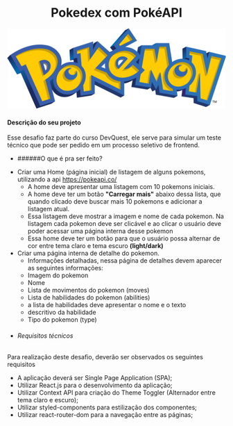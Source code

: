 <h1 align="center"> Pokedex com PokéAPI </h1>

<div align="center">
<img  src="./public/pokemon.png" alt="imagem do nome 'Pokemon'"/>
</div>

#### Descrição do seu projeto

Esse desafio faz parte do curso DevQuest, ele serve para simular um teste técnico que pode ser pedido em um processo seletivo de frontend.

+ ######O que é pra ser feito?

 * Criar uma Home (página inicial) de listagem de alguns pokemons, utilizando a api https://pokeapi.co/
   + A home deve apresentar uma listagem com 10 pokemons iniciais.
   + A home deve ter um botão **"Carregar mais"** abaixo dessa lista, que quando clicado deve buscar mais 10 pokemons e adicionar a listagem atual.
   + Essa listagem deve mostrar a imagem e nome de cada pokemon. Na listagem cada pokemon deve ser clicável e ao clicar o usuário deve poder acessar uma página interna desse pokemon
   + Essa home deve ter um botão para que o usuário possa alternar de cor entre tema claro e tema escuro **(light/dark)**
  * Criar uma página interna de detalhe do pokemon.
    + Informações detalhadas, nessa página de detalhes devem aparecer as seguintes informações:
     * Imagem do pokemon
     * Nome
     * Lista de movimentos do pokemon (moves)
     * Lista de habilidades do pokemon (abilities)
     * a lista de habilidades deve apresentar o nome e o texto
     * descritivo da habilidade
     * Tipo do pokemon (type)
   
   
  + ###### Requisitos técnicos
  
   Para realização deste desafio, deverão ser observados os seguintes requisitos
   
   * A aplicação deverá ser Single Page Application (SPA);
   * Utilizar React.js para o desenvolvimento da aplicação;
   * Utilizar Context API para criação do Theme Toggler (Alternador entre tema claro e escuro);
   *  Utilizar styled-components para estilização dos componentes;
   * Utilizar react-router-dom para a navegação entre as páginas;


<!-- Descrição do seu projeto;
Funcionalidades;
Como os usuários podem utilizá-lo;

Título e Imagem de capa;
Badges;
Índice;
Descrição do Projeto;
Status do Projeto;
Funcionalidades e Demonstração da Aplicação;
Acesso ao Projeto;
Tecnologias utilizadas;
Pessoas Contribuidoras;
Pessoas Desenvolvedoras do Projeto;
Licença. -->